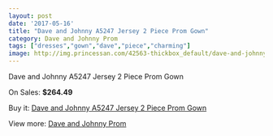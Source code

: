 ```yaml
---
layout: post
date: '2017-05-16'
title: "Dave and Johnny A5247 Jersey 2 Piece Prom Gown"
category: Dave and Johnny Prom
tags: ["dresses","gown","dave","piece","charming"]
image: http://img.princessan.com/42563-thickbox_default/dave-and-johnny-a5247-jersey-2-piece-prom-gown.jpg
---
```

Dave and Johnny A5247 Jersey 2 Piece Prom Gown

On Sales: **$264.49**
<a href="https://www.princessan.com/en/dave-and-johnny-prom/19855-dave-and-johnny-a5247-jersey-2-piece-prom-gown.html"><amp-img layout="responsive" width="600" height="600" src="//img.princessan.com/42563-thickbox_default/dave-and-johnny-a5247-jersey-2-piece-prom-gown.jpg" alt="Dave and Johnny A5247 Jersey 2 Piece Prom Gown 0" /></a>

Buy it: [Dave and Johnny A5247 Jersey 2 Piece Prom Gown](https://www.princessan.com/en/dave-and-johnny-prom/19855-dave-and-johnny-a5247-jersey-2-piece-prom-gown.html "Dave and Johnny A5247 Jersey 2 Piece Prom Gown")

View more: [Dave and Johnny Prom](https://www.princessan.com/en/181-dave-and-johnny-prom "Dave and Johnny Prom")